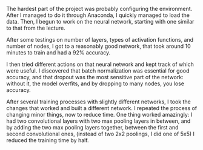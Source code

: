 The hardest part of the project was probably configuring the environment.
After I managed to do it through Anaconda, I quickly managed to load the data.
Then, I begun to work on the neural network, starting with one similar to that from the lecture.

After some testings on number of layers, types of activation functions, and number of nodes,
I got to a reasonably good network, that took around 10 minutes to train and had a 92% accuracy.

I then tried different actions on that neural network and kept track of which were useful.
I discovered that batch normalization was essential for good accuracy,
and that dropout was the most sensitive part of the network:
without it, the model overfits, and by dropping to many nodes, you lose accuracy.

After several training processes with slightly different networks,
I took the changes that worked and built a different network.
I repeated the process of changing minor things, now to reduce time.
One thing worked amazingly: I had two convolutional layers with two max pooling layers in between,
and by adding the two max pooling layers together, between the first and second convolutional ones,
(instead of two 2x2 poolings, I did one of 5x5) I reduced the training time by half.